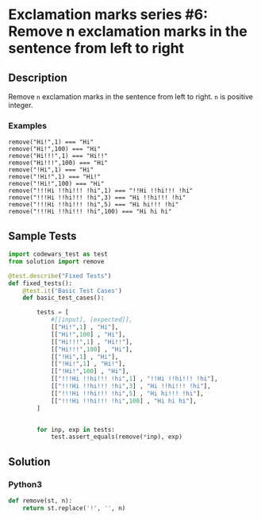 # Exclamation marks series #6: Remove n exclamation marks in the sentence from left to right


## Description
Remove `n` exclamation marks in the sentence from left to right. `n` is positive integer.

### Examples

```
remove("Hi!",1) === "Hi"
remove("Hi!",100) === "Hi"
remove("Hi!!!",1) === "Hi!!"
remove("Hi!!!",100) === "Hi"
remove("!Hi",1) === "Hi"
remove("!Hi!",1) === "Hi!"
remove("!Hi!",100) === "Hi"
remove("!!!Hi !!hi!!! !hi",1) === "!!Hi !!hi!!! !hi"
remove("!!!Hi !!hi!!! !hi",3) === "Hi !!hi!!! !hi"
remove("!!!Hi !!hi!!! !hi",5) === "Hi hi!!! !hi"
remove("!!!Hi !!hi!!! !hi",100) === "Hi hi hi"
```

## Sample Tests
```python
import codewars_test as test
from solution import remove

@test.describe("Fixed Tests")
def fixed_tests():
    @test.it('Basic Test Cases')
    def basic_test_cases():

        tests = [
            #[[input], [expected]],
            [["Hi!",1] , "Hi"],
            [["Hi!",100] , "Hi"],
            [["Hi!!!",1] , "Hi!!"],
            [["Hi!!!",100] , "Hi"],
            [["!Hi",1] , "Hi"],
            [["!Hi!",1] , "Hi!"],
            [["!Hi!",100] , "Hi"],
            [["!!!Hi !!hi!!! !hi",1] , "!!Hi !!hi!!! !hi"],
            [["!!!Hi !!hi!!! !hi",3] , "Hi !!hi!!! !hi"],
            [["!!!Hi !!hi!!! !hi",5] , "Hi hi!!! !hi"],
            [["!!!Hi !!hi!!! !hi",100] , "Hi hi hi"],
        ]


        for inp, exp in tests:
            test.assert_equals(remove(*inp), exp)
```


## Solution
### Python3
```python
def remove(st, n):
    return st.replace('!', '', n)
```
